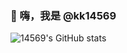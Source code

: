### 👋 嗨，我是 @kk14569
![14569's GitHub stats](https://github-readme-stats.vercel.app/api?username=kk14569&show_icons=true&theme=ambient_gradient&hide=)
